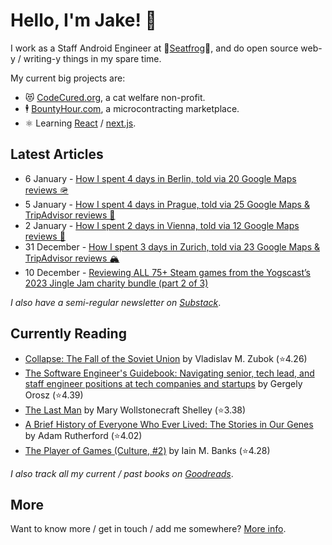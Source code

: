 # Hello, I'm Jake! 👋

I work as a Staff Android Engineer at 🐸[Seatfrog](https://seatfrog.com/)🐸, and do open source web-y / writing-y things in my spare time. 

My current big projects are:
* 😻 [CodeCured.org](https://codecured.org), a cat welfare non-profit.
* 🕴️ [BountyHour.com](https://bountyhour.com), a microcontracting marketplace.
* ⚛️ Learning [React](https://react.dev/) / [next.js](https://nextjs.org/).

## Latest Articles
<!-- feed start -->
- 6 January - [How I spent 4 days in Berlin, told via 20 Google Maps reviews 🪖](http://jakelee.co.uk/berlin-reviews/)
- 5 January - [How I spent 4 days in Prague, told via 25 Google Maps &amp; TripAdvisor reviews 🌆](http://jakelee.co.uk/prague-reviews/)
- 2 January - [How I spent 2 days in Vienna, told via 12 Google Maps reviews 🏰](http://jakelee.co.uk/vienna-reviews/)
- 31 December - [How I spent 3 days in Zurich, told via 23 Google Maps &amp; TripAdvisor reviews 🏔️](http://jakelee.co.uk/zurich-reviews/)
- 10 December - [Reviewing ALL 75+ Steam games from the Yogscast’s 2023 Jingle Jam charity bundle (part 2 of 3)](http://jakelee.co.uk/reviewing-every-jingle-jam-2023-game-2/)
<!-- feed end -->
*I also have a semi-regular newsletter on [Substack](https://jakeweeklee.substack.com)*.

## Currently Reading
<!-- GOODREADS-LIST:START -->
- [Collapse: The Fall of the Soviet Union](https://www.goodreads.com/review/show/4630812022?utm_medium=api&utm_source=rss) by Vladislav M. Zubok (⭐️4.26)
- [The Software Engineer's Guidebook: Navigating senior, tech lead, and staff engineer positions at tech companies and startups](https://www.goodreads.com/review/show/5980719969?utm_medium=api&utm_source=rss) by Gergely  Orosz (⭐️4.39)
- [The Last Man](https://www.goodreads.com/review/show/5625209475?utm_medium=api&utm_source=rss) by Mary Wollstonecraft Shelley (⭐️3.38)
- [A Brief History of Everyone Who Ever Lived: The Stories in Our Genes](https://www.goodreads.com/review/show/5590902774?utm_medium=api&utm_source=rss) by Adam Rutherford (⭐️4.02)
- [The Player of Games (Culture, #2)](https://www.goodreads.com/review/show/6131061746?utm_medium=api&utm_source=rss) by Iain M. Banks (⭐️4.28)
<!-- GOODREADS-LIST:END -->
*I also track all my current / past books on [Goodreads](https://goodreads.com/jakesteam)*.

## More

Want to know more / get in touch / add me somewhere? [More info](https://jakelee.co.uk/about/).
